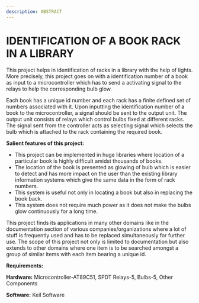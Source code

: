```yaml
---
description: ABSTRACT
---
```


# IDENTIFICATION OF A BOOK RACK IN A LIBRARY

This project helps in identification of racks in a library with the help of lights. More precisely, this project goes on with a identification number of a book as input to a microcontroller which has to send a activating signal to the relays to help the corresponding bulb glow.

Each book has a unique id number and each rack has a finite defined set of numbers associated with it. Upon inputting the identification number of a book to the microcontroller, a signal should be sent to the output unit. The output unit consists of relays which control bulbs fixed at different racks. The signal sent from the controller acts as selecting signal which selects the bulb which is attached to the rack containing the required book.

**Salient features of this project:**

* This project can be implemented in huge libraries where location of a particular book is highly difficult amidst thousands of books.
* The location of the book is presented as glowing of bulb which is easier to detect and has more impact on the user than the existing library information systems which give the same data in the form of rack numbers.
* This system is useful not only in locating a book but also in replacing the book back.
* This system does not require much power as it does not make the bulbs glow continuously for a long time.

This project finds its applications in many other domains like in the documentation section of various companies/organizations where a lot of stuff is frequently used and has to be replaced simultaneously for further use. The scope of this project not only is limited to documentation but also extends to other domains where one item is to be searched amongst a group of similar items with each item bearing a unique id.

**Requirements:**

**Hardware:** Microcontroller-AT89C51, SPDT Relays-5, Bulbs-5, Other Components

**Software:** Keil Software
